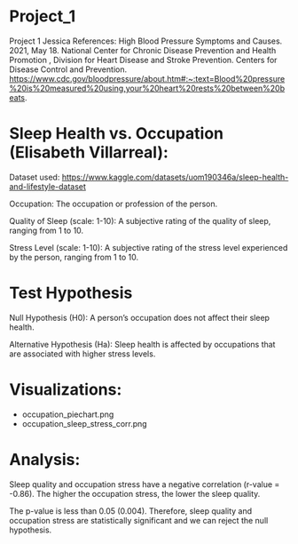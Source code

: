 # Project_1
Project 1
Jessica References:
High Blood Pressure Symptoms and Causes. 2021, May 18. National Center for Chronic Disease Prevention and Health Promotion , Division for Heart Disease and Stroke Prevention. Centers for Disease Control and Prevention. https://www.cdc.gov/bloodpressure/about.htm#:~:text=Blood%20pressure%20is%20measured%20using,your%20heart%20rests%20between%20beats.

# Sleep Health vs. Occupation (Elisabeth Villarreal):

Dataset used: https://www.kaggle.com/datasets/uom190346a/sleep-health-and-lifestyle-dataset 

Occupation: The occupation or profession of the person.

Quality of Sleep (scale: 1-10): A subjective rating of the quality of sleep, ranging from 1 to 10.

Stress Level (scale: 1-10): A subjective rating of the stress level experienced by the person, ranging from 1 to 10.


# Test Hypothesis

Null Hypothesis (H0): A person’s occupation does not affect their sleep health.

Alternative Hypothesis (Ha): Sleep health is affected by occupations that are associated with higher stress levels.


# Visualizations:

- occupation_piechart.png
- occupation_sleep_stress_corr.png


# Analysis:

Sleep quality and occupation stress have a negative correlation (r-value = -0.86). The higher the occupation stress, the lower the sleep quality.

The p-value is less than 0.05 (0.004). Therefore, sleep quality and occupation stress are statistically significant and we can reject the null hypothesis.
